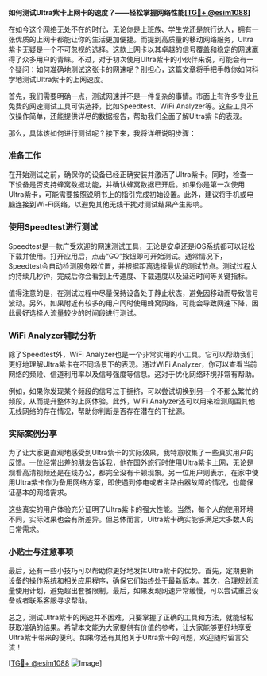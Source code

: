 **如何测试Ultra紫卡上网卡的速度？——轻松掌握网络性能[[TG💪+ @esim1088](https://t.me/s/esim1088)]**

在如今这个网络无处不在的时代，无论你是上班族、学生党还是旅行达人，拥有一张优质的上网卡都能让你的生活更加便捷。而提到高质量的移动网络服务，Ultra紫卡无疑是一个不可忽视的选择。这款上网卡以其卓越的信号覆盖和稳定的网速赢得了众多用户的青睐。不过，对于初次使用Ultra紫卡的小伙伴来说，可能会有一个疑问：如何准确地测试这张卡的网速呢？别担心，这篇文章将手把手教你如何科学地测试Ultra紫卡的上网速度。

首先，我们需要明确一点，测试网速并不是一件复杂的事情。市面上有许多专业且免费的网速测试工具可供选择，比如Speedtest、WiFi Analyzer等。这些工具不仅操作简单，还能提供详尽的数据报告，帮助我们全面了解Ultra紫卡的表现。

那么，具体该如何进行测试呢？接下来，我将详细说明步骤：

### 准备工作

在开始测试之前，确保你的设备已经正确安装并激活了Ultra紫卡。同时，检查一下设备是否支持蜂窝数据功能，并确认蜂窝数据已开启。如果你是第一次使用Ultra紫卡，可能需要按照说明书上的指引完成初始设置。此外，建议将手机或电脑连接到Wi-Fi网络，以避免其他无线干扰对测试结果产生影响。

### 使用Speedtest进行测试

Speedtest是一款广受欢迎的网速测试工具，无论是安卓还是iOS系统都可以轻松下载并使用。打开应用后，点击“GO”按钮即可开始测试。通常情况下，Speedtest会自动检测服务器位置，并根据距离选择最优的测试节点。测试过程大约持续几秒钟，完成后你会看到上传速度、下载速度以及延迟时间等关键指标。

值得注意的是，在测试过程中尽量保持设备处于静止状态，避免因移动而导致信号波动。另外，如果附近有较多的用户同时使用蜂窝网络，可能会导致网速下降，因此最好选择人流量较少的时间段进行测试。

### WiFi Analyzer辅助分析

除了Speedtest外，WiFi Analyzer也是一个非常实用的小工具。它可以帮助我们更好地理解Ultra紫卡在不同场景下的表现。通过WiFi Analyzer，你可以查看当前网络的频段、信道利用率以及信号强度等信息。这对于优化网络环境非常有帮助。

例如，如果你发现某个频段的信号过于拥挤，可以尝试切换到另一个不那么繁忙的频段，从而提升整体的上网体验。此外，WiFi Analyzer还可以用来检测周围其他无线网络的存在情况，帮助你判断是否存在潜在的干扰源。

### 实际案例分享

为了让大家更直观地感受到Ultra紫卡的实际效果，我特意收集了一些真实用户的反馈。一位经常出差的朋友告诉我，他在国外旅行时使用Ultra紫卡上网，无论是观看高清视频还是在线办公，都完全没有卡顿现象。另一位用户则表示，在家中使用Ultra紫卡作为备用网络方案，即使遇到停电或者主路由器故障的情况，也能保证基本的网络需求。

这些真实的用户体验充分证明了Ultra紫卡的强大性能。当然，每个人的使用环境不同，实际效果也会有所差异。但总体而言，Ultra紫卡确实能够满足大多数人的日常需求。

### 小贴士与注意事项

最后，还有一些小技巧可以帮助你更好地发挥Ultra紫卡的优势。首先，定期更新设备的操作系统和相关应用程序，确保它们始终处于最新版本。其次，合理规划流量使用计划，避免超出套餐限制。最后，如果发现网速异常缓慢，可以尝试重启设备或者联系客服寻求帮助。

总之，测试Ultra紫卡的网速并不困难，只要掌握了正确的工具和方法，就能轻松获取准确的结果。希望本文能为大家提供有价值的参考，让大家能够更好地享受Ultra紫卡带来的便利。如果你还有其他关于Ultra紫卡的问题，欢迎随时留言交流！

[[TG💪+ @esim1088](https://t.me/s/esim1088) ![Image](https://i.postimg.cc/4NQfJmqS/Snipaste-2025-05-13-00-14-12.png)]